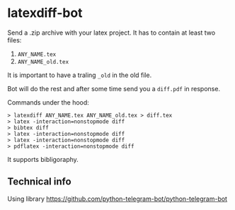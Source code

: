 # latexdiff-bot

Send a .zip archive with your latex project.
It has to contain at least two files:

1. `ANY_NAME.tex`
2. `ANY_NAME_old.tex`

It is important to have a traling `_old` in the old file. 

Bot will do the rest and after some time send you a `diff.pdf` in response.


Commands under the hood:

```shell
> latexdiff ANY_NAME.tex ANY_NAME_old.tex > diff.tex
> latex -interaction=nonstopmode diff
> bibtex diff
> latex -interaction=nonstopmode diff
> latex -interaction=nonstopmode diff
> pdflatex -interaction=nonstopmode diff
```

It supports bibligoraphy.

## Technical info

Using library https://github.com/python-telegram-bot/python-telegram-bot
